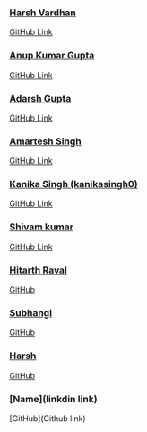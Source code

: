 <!-- ➡️ Adding your profile name alone here won't be merged 🙅‍♂️  
Only contributors can add their name here  ⬅️
  -->
  
  

<!-- add your name and links after the bottom most name -->


### [Harsh Vardhan](https://github.com/harshvardhansb)
 [GitHub Link](https://github.com/harshvardhansb) 
<!-- next name below this line -->

### [Anup Kumar Gupta](https://github.com/anupgupta09)
 [GitHub Link](https://github.com/anupgupta09) 
<!-- next name below this line -->

### [Adarsh Gupta](https://github.com/adarsh1114)
 [GitHub Link](https://github.com/adarsh1114) 
<!-- next name below this line -->

### [Amartesh Singh](https://github.com/im-anahata)
 [GitHub Link](https://github.com/im-anahata) 
<!-- next name below this line -->

### [Kanika Singh (kanikasingh0)](https://github.com/kanikasingh0)
 [GitHub Link](https://github.com/kanikasingh0)
<!-- next name below this line -->

### [Shivam kumar](https://github.com/shivam04099)
 [GitHub Link](https://github.com/shivam04099)
<!-- next name below this line -->

### [Hitarth Raval](https://www.linkedin.com/in/ravalhitarth/)
 [GitHub](https://github.com/hitarthraval)
<!-- next name below this line --> 

### [Subhangi](https://www.linkedin.com/in/subhangi-dhasmana-04a911235/)
 [GitHub](https://github.com/SUBHANGI-DHASMANA)
<!-- next name below this line --> 

### [Harsh](https://github.com/harshisdead)
 [GitHub](https://github.com/harshisdead)
<!-- next name below this line --> 

### [Name](linkdin link)
 [GitHub](Github link)
<!-- next name below this line --> 

